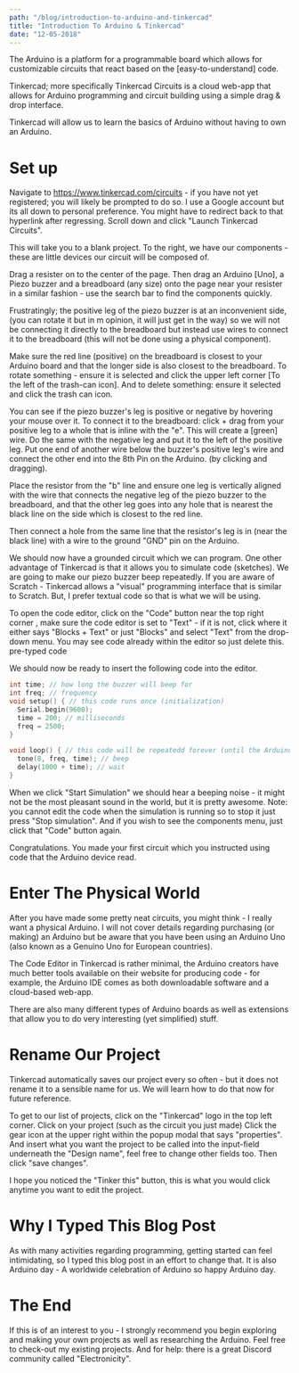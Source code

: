 ```yaml
--- 
path: "/blog/introduction-to-arduino-and-tinkercad"
title: "Introduction To Arduino & Tinkercad" 
date: "12-05-2018" 
--- 
```


The Arduino is a platform for a programmable board which allows for customizable circuits that react based on the [easy-to-understand] code. 

Tinkercad; more specifically Tinkercad Circuits is a cloud web-app that allows for Arduino programming and circuit building using a simple drag & drop interface. 

Tinkercad will allow us to learn the basics of Arduino without having to own an Arduino. 

# Set up 
Navigate to https://www.tinkercad.com/circuits - if you have not yet registered; you will likely be prompted to do so. I use a Google account but its all down to personal preference. You might have to redirect back to that hyperlink after regressing. Scroll down and click "Launch Tinkercad Circuits". 

This will take you to a blank project. To the right, we have our components - these are little devices our circuit will be composed of. 

Drag a resister on to the center of the page. Then drag an Arduino [Uno], a Piezo buzzer and a breadboard (any size) onto the page near your resister in a similar fashion - use the search bar to find the components quickly. 

Frustratingly; the positive leg of the piezo buzzer is at an inconvenient side, (you can rotate it but in m opinion, it will just get in the way) so we will not be connecting it directly to the breadboard but instead use wires to connect it to the breadboard (this will not be done using a physical component). 

Make sure the red line (positive) on the breadboard is closest to your Arduino board and that the longer side is also closest to the breadboard. To rotate something - ensure it is selected and click the upper left corner [To the left of the trash-can icon]. And to delete something: ensure it selected and click the trash can icon. 

You can see if the piezo buzzer's leg is positive or negative by hovering your mouse over it. To connect it to the breadboard: click + drag from your positive leg to a whole that is inline with the "e". This will create a [green] wire. Do the same with the negative leg and put it to the left of the positive leg.  Put one end of another wire below the buzzer's positive leg's wire and connect the other end into the 8th Pin on the Arduino. (by clicking and dragging). 

Place the resistor from the "b" line and ensure one leg is vertically aligned with the wire that connects the negative leg of the piezo buzzer to the breadboard, and that the other leg goes into any hole that is nearest the black line on the side which is closest to the red line. 

Then connect a hole from the same line that the resistor's leg is in (near the black line) with a wire to the ground "GND" pin on the Arduino. 

We should now have a grounded circuit which we can program. One other advantage of Tinkercad is that it allows you to simulate code (sketches). We are going to make our piezo buzzer beep repeatedly. If you are aware of Scratch - Tinkercad allows a "visual" programming interface that is similar to Scratch. But, I prefer textual code so that is what we will be using. 

To open the code editor, click on the "Code" button near the top right corner , make sure the code editor is set to "Text" - if it is not, click where it either says "Blocks + Text" or just "Blocks" and select "Text" from the drop-down menu. You may see code already within the editor so just delete this. pre-typed code 

We should now be ready to insert the following code into the editor. 
```c
int time; // how long the buzzer will beep for 
int freq; // frequency 
void setup() { // this code runs once (initialization) 
  Serial.begin(9600); 
  time = 200; // milliseconds  
  freq = 2500; 
} 

void loop() { // this code will be repeatedd forever (until the Arduino loges power) 
  tone(8, freq, time); // beep 
  delay(1000 + time); // wait 
} 
```

When we click "Start Simulation" we should hear a beeping noise - it might not be the most pleasant sound in the world, but it is pretty awesome. Note: you cannot edit the code when the simulation is running so to stop it just press "Stop simulation". And if you wish to see the components menu, just click that "Code" button again. 

Congratulations. You made your first circuit which you instructed using code that the Arduino device read. 

# Enter The Physical World 
After you have made some pretty neat circuits, you might think - I really want a physical Arduino. I will not cover details regarding purchasing (or making) an Arduino but be aware that you have been using an Arduino Uno (also known as a Genuino Uno for European countries). 

The Code Editor in Tinkercad is rather minimal, the Arduino creators have much better tools available on their website for producing code - for example, the Arduino IDE comes as both downloadable software and a cloud-based web-app. 

There are also many different types of Arduino boards as well as extensions that allow you to do very interesting (yet simplified) stuff. 

# Rename Our Project 
Tinkercad automatically saves our project every so often - but it does not rename it to a sensible name for us. We will learn how to do that now for future reference. 

To get to our list of projects, click on the "Tinkercad" logo in the top left corner. Click on your project (such as the circuit you just made) Click the gear icon at the upper right within the popup modal that says "properties". And insert what you want the project to be called into the input-field underneath the "Design name", feel free to change other fields too. Then click "save changes". 

I hope you noticed the "Tinker this" button, this is what you would click anytime you want to edit the project. 

# Why I Typed This Blog Post 
As with many activities regarding programming, getting started can feel intimidating, so I typed this blog post in an effort to change that. It is also Arduino day - A worldwide celebration of Arduino so happy Arduino day. 

# The End 
If this is of an interest to you - I strongly recommend you begin exploring and making your own projects as well as researching the Arduino. Feel free to check-out my existing projects. And for help: there is a great Discord community called "Electronicity". 